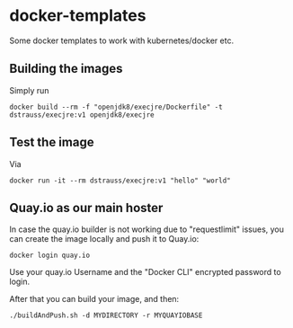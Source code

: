 # docker-templates

Some docker templates to work with kubernetes/docker etc.

## Building the images

Simply run

    docker build --rm -f "openjdk8/execjre/Dockerfile" -t dstrauss/execjre:v1 openjdk8/execjre

## Test the image

Via

    docker run -it --rm dstrauss/execjre:v1 "hello" "world"

## Quay.io as our main hoster

In case the quay.io builder is not working due to "requestlimit" issues, you can create the image locally and push it to Quay.io:

    docker login quay.io

Use your quay.io Username and the "Docker CLI" encrypted password to login.

After that you can build your image, and then:

    ./buildAndPush.sh -d MYDIRECTORY -r MYQUAYIOBASE
